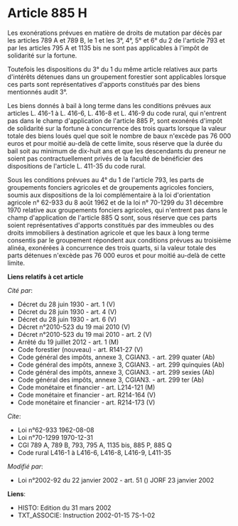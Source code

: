 # Article 885 H

Les exonérations prévues en matière de droits de mutation par décès par les articles 789 A et 789 B, le 1 et les 3°, 4°, 5°
et 6° du 2 de l'article 793 et par les articles 795 A et 1135 bis ne sont pas applicables à l'impôt de solidarité sur la
fortune.

Toutefois les dispositions du 3° du 1 du même article relatives aux parts d'intérêts détenues dans un groupement forestier
sont applicables lorsque ces parts sont représentatives d'apports constitués par des biens mentionnés audit 3°.

Les biens donnés à bail à long terme dans les conditions prévues aux articles L. 416-1 à L. 416-6, L. 416-8 et L. 416-9 du
code rural, qui n'entrent pas dans le champ d'application de l'article 885 P, sont exonérés d'impôt de solidarité sur la
fortune à concurrence des trois quarts lorsque la valeur totale des biens loués quel que soit le nombre de baux n'excède pas
76 000 euros et pour moitié au-delà de cette limite, sous réserve que la durée du bail soit au minimum de dix-huit ans et que
les descendants du preneur ne soient pas contractuellement privés de la faculté de bénéficier des dispositions de l'article
L. 411-35 du code rural.

Sous les conditions prévues au 4° du 1 de l'article 793, les parts de groupements fonciers agricoles et de groupements
agricoles fonciers, soumis aux dispositions de la loi complémentaire à la loi d'orientation agricole n° 62-933 du 8 août 1962
et de la loi n° 70-1299 du 31 décembre 1970 relative aux groupements fonciers agricoles, qui n'entrent pas dans le champ
d'application de l'article 885 Q sont, sous réserve que ces parts soient représentatives d'apports constitués par des
immeubles ou des droits immobiliers à destination agricole et que les baux à long terme consentis par le groupement répondent
aux conditions prévues au troisième alinéa, exonérées à concurrence des trois quarts, si la valeur totale des parts détenues
n'excède pas 76 000 euros et pour moitié au-delà de cette limite.

**Liens relatifs à cet article**

_Cité par_:

  - Décret du 28 juin 1930 - art. 1 (V)
  - Décret du 28 juin 1930 - art. 4 (V)
  - Décret du 28 juin 1930 - art. 6 (V)
  - Décret n°2010-523 du 19 mai 2010 (V)
  - Décret n°2010-523 du 19 mai 2010 - art. 2 (V)
  - Arrêté du 19 juillet 2012 - art. 1 (M)
  - Code forestier (nouveau) - art. R141-27 (V)
  - Code général des impôts, annexe 3, CGIAN3. - art. 299 quater (Ab)
  - Code général des impôts, annexe 3, CGIAN3. - art. 299 quinquies (Ab)
  - Code général des impôts, annexe 3, CGIAN3. - art. 299 sexies (Ab)
  - Code général des impôts, annexe 3, CGIAN3. - art. 299 ter (Ab)
  - Code monétaire et financier - art. L214-121 (M)
  - Code monétaire et financier - art. R214-164 (V)
  - Code monétaire et financier - art. R214-173 (V)

_Cite_:

  - Loi n°62-933 1962-08-08
  - Loi n°70-1299 1970-12-31
  - CGI 789 A, 789 B, 793, 795 A, 1135 bis, 885 P, 885 Q
  - Code rural L416-1 à L416-6, L416-8, L416-9, L411-35

_Modifié par_:

  - Loi n°2002-92 du 22 janvier 2002 - art. 51 () JORF 23 janvier 2002

**Liens**:

  - HISTO: Edition du 31 mars 2002
  - TXT_ASSOCIE: Instruction 2002-01-15 7S-1-02

